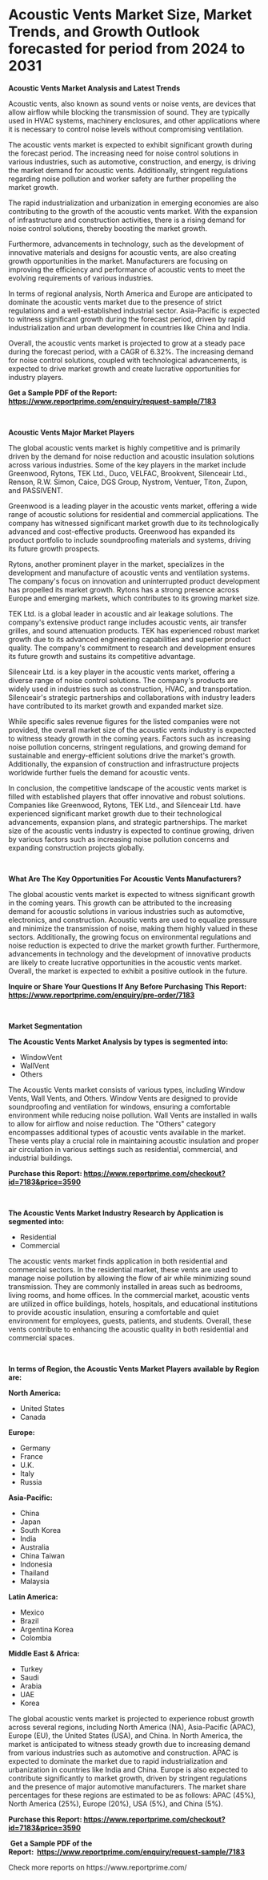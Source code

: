 <p><h1>Acoustic Vents Market Size, Market Trends, and Growth Outlook forecasted for period from 2024 to 2031</h1></p><p><strong>Acoustic Vents Market Analysis and Latest Trends</strong></p>
<p><p>Acoustic vents, also known as sound vents or noise vents, are devices that allow airflow while blocking the transmission of sound. They are typically used in HVAC systems, machinery enclosures, and other applications where it is necessary to control noise levels without compromising ventilation.</p><p>The acoustic vents market is expected to exhibit significant growth during the forecast period. The increasing need for noise control solutions in various industries, such as automotive, construction, and energy, is driving the market demand for acoustic vents. Additionally, stringent regulations regarding noise pollution and worker safety are further propelling the market growth.</p><p>The rapid industrialization and urbanization in emerging economies are also contributing to the growth of the acoustic vents market. With the expansion of infrastructure and construction activities, there is a rising demand for noise control solutions, thereby boosting the market growth.</p><p>Furthermore, advancements in technology, such as the development of innovative materials and designs for acoustic vents, are also creating growth opportunities in the market. Manufacturers are focusing on improving the efficiency and performance of acoustic vents to meet the evolving requirements of various industries.</p><p>In terms of regional analysis, North America and Europe are anticipated to dominate the acoustic vents market due to the presence of strict regulations and a well-established industrial sector. Asia-Pacific is expected to witness significant growth during the forecast period, driven by rapid industrialization and urban development in countries like China and India.</p><p>Overall, the acoustic vents market is projected to grow at a steady pace during the forecast period, with a CAGR of 6.32%. The increasing demand for noise control solutions, coupled with technological advancements, is expected to drive market growth and create lucrative opportunities for industry players.</p></p>
<p><strong>Get a Sample PDF of the Report:&nbsp; <a href="https://www.reportprime.com/enquiry/request-sample/7183">https://www.reportprime.com/enquiry/request-sample/7183</a></strong></p>
<p>&nbsp;</p>
<p><strong>Acoustic Vents Major Market Players</strong></p>
<p><p>The global acoustic vents market is highly competitive and is primarily driven by the demand for noise reduction and acoustic insulation solutions across various industries. Some of the key players in the market include Greenwood, Rytons, TEK Ltd., Duco, VELFAC, Brookvent, Silenceair Ltd., Renson, R.W. Simon, Caice, DGS Group, Nystrom, Ventuer, Titon, Zupon, and PASSIVENT.</p><p>Greenwood is a leading player in the acoustic vents market, offering a wide range of acoustic solutions for residential and commercial applications. The company has witnessed significant market growth due to its technologically advanced and cost-effective products. Greenwood has expanded its product portfolio to include soundproofing materials and systems, driving its future growth prospects.</p><p>Rytons, another prominent player in the market, specializes in the development and manufacture of acoustic vents and ventilation systems. The company's focus on innovation and uninterrupted product development has propelled its market growth. Rytons has a strong presence across Europe and emerging markets, which contributes to its growing market size.</p><p>TEK Ltd. is a global leader in acoustic and air leakage solutions. The company's extensive product range includes acoustic vents, air transfer grilles, and sound attenuation products. TEK has experienced robust market growth due to its advanced engineering capabilities and superior product quality. The company's commitment to research and development ensures its future growth and sustains its competitive advantage.</p><p>Silenceair Ltd. is a key player in the acoustic vents market, offering a diverse range of noise control solutions. The company's products are widely used in industries such as construction, HVAC, and transportation. Silenceair's strategic partnerships and collaborations with industry leaders have contributed to its market growth and expanded market size.</p><p>While specific sales revenue figures for the listed companies were not provided, the overall market size of the acoustic vents industry is expected to witness steady growth in the coming years. Factors such as increasing noise pollution concerns, stringent regulations, and growing demand for sustainable and energy-efficient solutions drive the market's growth. Additionally, the expansion of construction and infrastructure projects worldwide further fuels the demand for acoustic vents.</p><p>In conclusion, the competitive landscape of the acoustic vents market is filled with established players that offer innovative and robust solutions. Companies like Greenwood, Rytons, TEK Ltd., and Silenceair Ltd. have experienced significant market growth due to their technological advancements, expansion plans, and strategic partnerships. The market size of the acoustic vents industry is expected to continue growing, driven by various factors such as increasing noise pollution concerns and expanding construction projects globally.</p></p>
<p>&nbsp;</p>
<p><strong>What Are The Key Opportunities For Acoustic Vents Manufacturers?</strong></p>
<p><p>The global acoustic vents market is expected to witness significant growth in the coming years. This growth can be attributed to the increasing demand for acoustic solutions in various industries such as automotive, electronics, and construction. Acoustic vents are used to equalize pressure and minimize the transmission of noise, making them highly valued in these sectors. Additionally, the growing focus on environmental regulations and noise reduction is expected to drive the market growth further. Furthermore, advancements in technology and the development of innovative products are likely to create lucrative opportunities in the acoustic vents market. Overall, the market is expected to exhibit a positive outlook in the future.</p></p>
<p><strong>Inquire or Share Your Questions If Any Before Purchasing This Report: <a href="https://www.reportprime.com/enquiry/pre-order/7183">https://www.reportprime.com/enquiry/pre-order/7183</a></strong></p>
<p>&nbsp;</p>
<p><strong>Market Segmentation</strong></p>
<p><strong>The Acoustic Vents Market Analysis by types is segmented into:</strong></p>
<p><ul><li>WindowVent</li><li>WallVent</li><li>Others</li></ul></p>
<p><p>The Acoustic Vents market consists of various types, including Window Vents, Wall Vents, and Others. Window Vents are designed to provide soundproofing and ventilation for windows, ensuring a comfortable environment while reducing noise pollution. Wall Vents are installed in walls to allow for airflow and noise reduction. The "Others" category encompasses additional types of acoustic vents available in the market. These vents play a crucial role in maintaining acoustic insulation and proper air circulation in various settings such as residential, commercial, and industrial buildings.</p></p>
<p><strong>Purchase this Report:&nbsp;<a href="https://www.reportprime.com/checkout?id=7183&price=3590">https://www.reportprime.com/checkout?id=7183&price=3590</a></strong></p>
<p>&nbsp;</p>
<p><strong>The Acoustic Vents Market Industry Research by Application is segmented into:</strong></p>
<p><ul><li>Residential</li><li>Commercial</li></ul></p>
<p><p>The acoustic vents market finds application in both residential and commercial sectors. In the residential market, these vents are used to manage noise pollution by allowing the flow of air while minimizing sound transmission. They are commonly installed in areas such as bedrooms, living rooms, and home offices. In the commercial market, acoustic vents are utilized in office buildings, hotels, hospitals, and educational institutions to provide acoustic insulation, ensuring a comfortable and quiet environment for employees, guests, patients, and students. Overall, these vents contribute to enhancing the acoustic quality in both residential and commercial spaces.</p></p>
<p>&nbsp;</p>
<p><strong>In terms of Region, the Acoustic Vents Market Players available by Region are:</strong></p>
<p>
    <p> <strong> North America: </strong>
        <ul>
            <li>United States</li>
            <li>Canada</li>
        </ul>
        </p> 
    <p> <strong> Europe: </strong>
        <ul>
            <li>Germany</li>
            <li>France</li>
            <li>U.K.</li>
            <li>Italy</li>
            <li>Russia</li>
        </ul>
        </p> 
    <p> <strong> Asia-Pacific: </strong>
        <ul>
            <li>China</li>
            <li>Japan</li>
            <li>South Korea</li>
            <li>India</li>
            <li>Australia</li>
            <li>China Taiwan</li>
            <li>Indonesia</li>
            <li>Thailand</li>
            <li>Malaysia</li>
        </ul>
        </p> 
    <p> <strong> Latin America: </strong>
        <ul>
            <li>Mexico</li>
            <li>Brazil</li>
            <li>Argentina Korea</li>
            <li>Colombia</li>
        </ul>
        </p> 
    <p> <strong> Middle East & Africa: </strong>
        <ul>
            <li>Turkey</li>
            <li>Saudi</li>
            <li>Arabia</li>
            <li>UAE</li>
            <li>Korea</li>
        </ul>
    </p>
    </p>
<p><p>The global acoustic vents market is projected to experience robust growth across several regions, including North America (NA), Asia-Pacific (APAC), Europe (EU), the United States (USA), and China. In North America, the market is anticipated to witness steady growth due to increasing demand from various industries such as automotive and construction. APAC is expected to dominate the market due to rapid industrialization and urbanization in countries like India and China. Europe is also expected to contribute significantly to market growth, driven by stringent regulations and the presence of major automotive manufacturers. The market share percentages for these regions are estimated to be as follows: APAC (45%), North America (25%), Europe (20%), USA (5%), and China (5%).</p></p>
<p><strong>Purchase this Report: <a href="https://www.reportprime.com/checkout?id=7183&price=3590">https://www.reportprime.com/checkout?id=7183&price=3590</a></strong></p>
<p>&nbsp;<strong>Get a Sample PDF of the Report:&nbsp;&nbsp;<a href="https://www.reportprime.com/enquiry/request-sample/7183">https://www.reportprime.com/enquiry/request-sample/7183</a></strong></p>
<p><strong></strong></p>
<p>Check more reports on https://www.reportprime.com/</p>